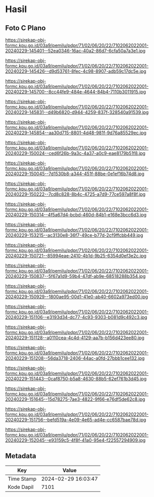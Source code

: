 # Hasil

## Foto C Plano

https://sirekap-obj-formc.kpu.go.id/03a9/pemilu/pdpr/71/02/06/20/22/7102062022001-20240229-145401--52ea0346-16ac-40a2-86d7-6cfa50a7a3e1.jpg

https://sirekap-obj-formc.kpu.go.id/03a9/pemilu/pdpr/71/02/06/20/22/7102062022001-20240229-145426--d9d53761-8fec-4c98-8907-adb59c17dc5e.jpg

https://sirekap-obj-formc.kpu.go.id/03a9/pemilu/pdpr/71/02/06/20/22/7102062022001-20240229-145700--8cc44fe9-484e-4644-84b4-7110b3011915.jpg

https://sirekap-obj-formc.kpu.go.id/03a9/pemilu/pdpr/71/02/06/20/22/7102062022001-20240229-145831--d49b6820-d944-4259-837f-328540a91539.jpg

https://sirekap-obj-formc.kpu.go.id/03a9/pemilu/pdpr/71/02/06/20/22/7102062022001-20240229-145854--aa30d715-8801-4d48-981f-9d76a85529ec.jpg

https://sirekap-obj-formc.kpu.go.id/03a9/pemilu/pdpr/71/02/06/20/22/7102062022001-20240229-150024--ced6f26b-9a3c-4a37-a0c9-eae8179b51f8.jpg

https://sirekap-obj-formc.kpu.go.id/03a9/pemilu/pdpr/71/02/06/20/22/7102062022001-20240229-150045--7d1530b8-a344-451f-88be-0e1ef16b74d8.jpg

https://sirekap-obj-formc.kpu.go.id/03a9/pemilu/pdpr/71/02/06/20/22/7102062022001-20240229-150222--7cd8c828-8b4c-4725-a7d9-77ce597a8f8f.jpg

https://sirekap-obj-formc.kpu.go.id/03a9/pemilu/pdpr/71/02/06/20/22/7102062022001-20240229-150314--4f5a67d4-bcbd-460d-84b1-e168e3bcc6d3.jpg

https://sirekap-obj-formc.kpu.go.id/03a9/pemilu/pdpr/71/02/06/20/22/7102062022001-20240229-153215--ac3130e8-36f7-49ce-b77d-2cf9ffcbb449.jpg

https://sirekap-obj-formc.kpu.go.id/03a9/pemilu/pdpr/71/02/06/20/22/7102062022001-20240229-150721--85994eae-2410-4b1d-9b25-6354d0ef3e2c.jpg

https://sirekap-obj-formc.kpu.go.id/03a9/pemilu/pdpr/71/02/06/20/22/7102062022001-20240229-150837--5f67a1d9-59b4-47df-ab9e-68518288b354.jpg

https://sirekap-obj-formc.kpu.go.id/03a9/pemilu/pdpr/71/02/06/20/22/7102062022001-20240229-150929--1800ae95-00d1-41e0-ab40-6602a973ed00.jpg

https://sirekap-obj-formc.kpu.go.id/03a9/pemilu/pdpr/71/02/06/20/22/7102062022001-20240229-151106--e3193d34-dc77-4c93-9303-b081d9c492c3.jpg

https://sirekap-obj-formc.kpu.go.id/03a9/pemilu/pdpr/71/02/06/20/22/7102062022001-20240229-151128--a0110cea-4c4d-4129-aa7b-b156d423ee80.jpg

https://sirekap-obj-formc.kpu.go.id/03a9/pemilu/pdpr/71/02/06/20/22/7102062022001-20240229-151208--56da3718-2406-44ac-a0fd-27bbb1cee132.jpg

https://sirekap-obj-formc.kpu.go.id/03a9/pemilu/pdpr/71/02/06/20/22/7102062022001-20240229-151443--0caf8750-b5a8-4630-88b5-62ef761b3d45.jpg

https://sirekap-obj-formc.kpu.go.id/03a9/pemilu/pdpr/71/02/06/20/22/7102062022001-20240229-151645--15d78275-7ae3-4822-9f66-e76df5de62c8.jpg

https://sirekap-obj-formc.kpu.go.id/03a9/pemilu/pdpr/71/02/06/20/22/7102062022001-20240229-151756--befd519a-4e09-4e65-ad4e-cc6587bae78d.jpg

https://sirekap-obj-formc.kpu.go.id/03a9/pemilu/pdpr/71/02/06/20/22/7102062022001-20240229-152045--e93159c5-4f8f-41a0-95e4-f22557294909.jpg


## Metadata

| Key        | Value               |
| ---------- | ------------------- |
| Time Stamp | 2024-02-29 16:03:47 |
| Kode Dapil | 7101                |




